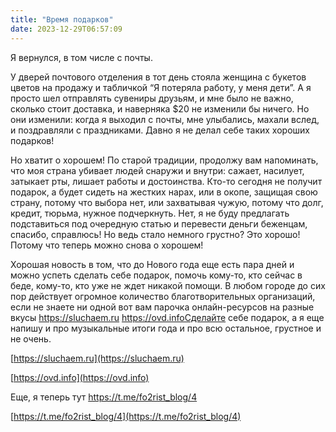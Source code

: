 ```yaml
---
title: "Время подарков"
date: 2023-12-29T06:57:09
---
```


Я вернулся, в том числе с почты.

У дверей почтового отделения в тот день стояла женщина с букетов цветов на продажу и табличкой “Я потеряла работу, у меня дети”. А я просто шел отправлять сувениры друзьям, и мне было не важно, сколько стоит доставка, и наверняка $20 не изменили бы ничего. Но они изменили: когда я выходил с почты, мне улыбались, махали вслед, и поздравляли с праздниками. Давно я не делал себе таких хороших подарков!

Но хватит о хорошем! По старой традиции, продолжу вам напоминать, что моя страна убивает людей снаружи и внутри: сажает, насилует, затыкает рты, лишает работы и достоинства. Кто-то сегодня не получит подарок, а будет сидеть на жестких нарах, или в окопе, защищая свою страну, потому что выбора нет, или захватывая чужую, потому что долг, кредит, тюрьма, нужное подчеркнуть. Нет, я не буду предлагать подставиться под очередную статью и перевести деньги беженцам, спасибо, справлюсь! Но ведь стало немного грустно? Это хорошо! Потому что теперь можно снова о хорошем!

Хорошая новость в том, что до Нового года еще есть пара дней и можно успеть сделать себе подарок, помочь кому-то, кто сейчас в беде, кому-то, кто уже не ждет никакой помощи. В любом городе до сих пор действует огромное количество благотворительных организаций, если не знаете ни одной вот вам парочка онлайн-ресурсов на разные вкусы https://sluchaem.ru https://ovd.infoСделайте себе подарок, а я еще напишу и про музыкальные итоги года и про всю остальное, грустное и не очень.

[https://sluchaem.ru](https://sluchaem.ru)

[https://ovd.info](https://ovd.info)

Еще, я теперь тут https://t.me/fo2rist_blog/4

[https://t.me/fo2rist_blog/4](https://t.me/fo2rist_blog/4)
